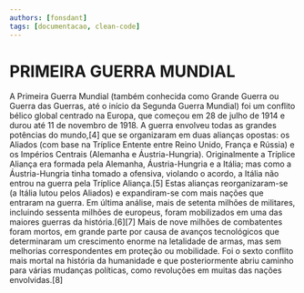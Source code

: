 ```yaml
---
authors: [fonsdant]
tags: [documentacao, clean-code]
---
```


# PRIMEIRA GUERRA MUNDIAL

<!-- truncate -->

A Primeira Guerra Mundial (também conhecida como Grande Guerra ou Guerra das Guerras, até o início da Segunda Guerra Mundial) foi um conflito bélico global centrado na Europa, que começou em 28 de julho de 1914 e durou até 11 de novembro de 1918. A guerra envolveu todas as grandes potências do mundo,[4] que se organizaram em duas alianças opostas: os Aliados (com base na Tríplice Entente entre Reino Unido, França e Rússia) e os Impérios Centrais (Alemanha e Áustria-Hungria). Originalmente a Tríplice Aliança era formada pela Alemanha, Áustria-Hungria e a Itália; mas como a Áustria-Hungria tinha tomado a ofensiva, violando o acordo, a Itália não entrou na guerra pela Tríplice Aliança.[5] Estas alianças reorganizaram-se (a Itália lutou pelos Aliados) e expandiram-se com mais nações que entraram na guerra. Em última análise, mais de setenta milhões de militares, incluindo sessenta milhões de europeus, foram mobilizados em uma das maiores guerras da história.[6][7] Mais de nove milhões de combatentes foram mortos, em grande parte por causa de avanços tecnológicos que determinaram um crescimento enorme na letalidade de armas, mas sem melhorias correspondentes em proteção ou mobilidade. Foi o sexto conflito mais mortal na história da humanidade e que posteriormente abriu caminho para várias mudanças políticas, como revoluções em muitas das nações envolvidas.[8]